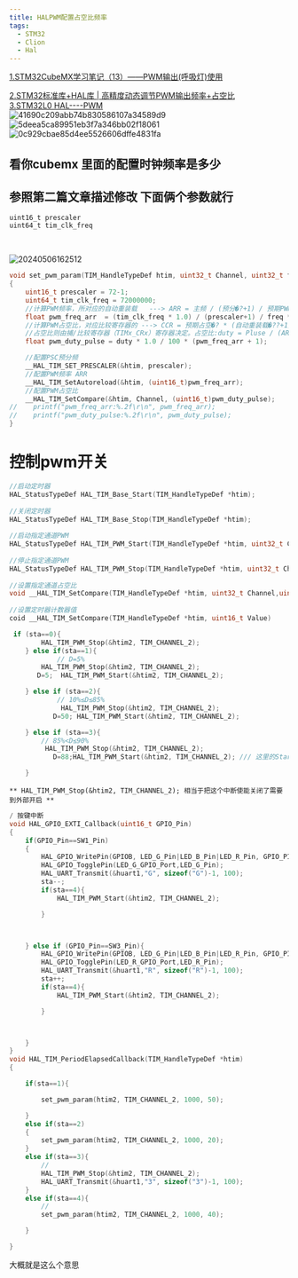 ```yaml
---
title: HALPWM配置占空比频率
tags:
  - STM32
  - Clion
  - Hal
---
```


[1.STM32CubeMX学习笔记（13）——PWM输出(呼吸灯)使用](https://leung-manwah.blog.csdn.net/article/details/113599959)<br/>


[2.STM32标准库+HAL库 | 高精度动态调节PWM输出频率+占空比](https://blog.csdn.net/weixin_49337111/article/details/135671353)<br/>
[3.STM32L0 HAL----PWM](https://blog.csdn.net/qq_20744959/article/details/126078426)<br/>
![41690c209abb74b830586107a34589d9](https://cdn.jsdelivr.net/gh/YangSongL1n/img_bed/41690c209abb74b830586107a34589d9.png#pic_center)
![5deea5ca89951eb3f7a346bb02f18061](https://cdn.jsdelivr.net/gh/YangSongL1n/img_bed/5deea5ca89951eb3f7a346bb02f18061.png#pic_center)
![0c929cbae85d4ee5526606dffe4831fa](https://cdn.jsdelivr.net/gh/YangSongL1n/img_bed/0c929cbae85d4ee5526606dffe4831fa.png#pic_center)
## 看你cubemx 里面的配置时钟频率是多少
## 参照第二篇文章描述修改 下面俩个参数就行
    uint16_t prescaler
    uint64_t tim_clk_freq 
<br />

![20240506162512](https://cdn.jsdelivr.net/gh/YangSongL1n/img_bed/20240506162512.png#pic_center)
```C
void set_pwm_param(TIM_HandleTypeDef htim, uint32_t Channel, uint32_t freq, uint16_t duty)
{
    uint16_t prescaler = 72-1;
    uint64_t tim_clk_freq = 72000000;
    //计算PWM频率，所对应的自动重装载   ---> ARR = 主频 / (预分�?+1) / 预期PWM频率(Hz) - 1
    float pwm_freq_arr  = (tim_clk_freq * 1.0) / (prescaler+1) / freq * 1.0 - 1;
    //计算PWM占空比，对应比较寄存器的 ---> CCR = 预期占空�? * (自动重装载�??+1)
    //占空比则由捕/比较寄存器（TIMx_CRx）寄存器决定。占空比:duty = Pluse / (ARR+1)
    float pwm_duty_pulse = duty * 1.0 / 100 * (pwm_freq_arr + 1);

    //配置PSC预分频
    __HAL_TIM_SET_PRESCALER(&htim, prescaler);
    //配置PWM频率 ARR
    __HAL_TIM_SetAutoreload(&htim, (uint16_t)pwm_freq_arr);
    //配置PWM占空比
    __HAL_TIM_SetCompare(&htim, Channel, (uint16_t)pwm_duty_pulse);
//    printf("pwm_freq_arr:%.2f\r\n", pwm_freq_arr);
//    printf("pwm_duty_pulse:%.2f\r\n", pwm_duty_pulse);
}
```
# 控制pwm开关 
```C
//启动定时器
HAL_StatusTypeDef HAL_TIM_Base_Start(TIM_HandleTypeDef *htim);
 
//关闭定时器
HAL_StatusTypeDef HAL_TIM_Base_Stop(TIM_HandleTypeDef *htim);
 
//启动指定通道PWM
HAL_StatusTypeDef HAL_TIM_PWM_Start(TIM_HandleTypeDef *htim, uint32_t Channel);
 
//停止指定通道PWM
HAL_StatusTypeDef HAL_TIM_PWM_Stop(TIM_HandleTypeDef *htim, uint32_t Channel);
 
//设置指定通道占空比
void __HAL_TIM_SetCompare(TIM_HandleTypeDef *htim, uint32_t Channel,uint16_t Value);
 
//设置定时器计数器值
coid __HAL_TIM_SetCompare(TIM_HandleTypeDef *htim, uint16_t Value)
```
```C
 if (sta==0){
        HAL_TIM_PWM_Stop(&htim2, TIM_CHANNEL_2);
    } else if(sta==1){
            // D=5%
        HAL_TIM_PWM_Stop(&htim2, TIM_CHANNEL_2);
       D=5;  HAL_TIM_PWM_Start(&htim2, TIM_CHANNEL_2);

    } else if (sta==2){
            // 10%≤D≤85%
             HAL_TIM_PWM_Stop(&htim2, TIM_CHANNEL_2);
           D=50; HAL_TIM_PWM_Start(&htim2, TIM_CHANNEL_2);

    } else if (sta==3){
        // 85%<D≤90%
         HAL_TIM_PWM_Stop(&htim2, TIM_CHANNEL_2);
           D=88;HAL_TIM_PWM_Start(&htim2, TIM_CHANNEL_2); /// 这里的Start 已经不起作用了

    }

```
    ** HAL_TIM_PWM_Stop(&htim2, TIM_CHANNEL_2); 相当于把这个中断使能关闭了需要到外部开启 **

```C
/ 按键中断
void HAL_GPIO_EXTI_Callback(uint16_t GPIO_Pin)
{
    if(GPIO_Pin==SW1_Pin)
    {
        HAL_GPIO_WritePin(GPIOB, LED_G_Pin|LED_B_Pin|LED_R_Pin, GPIO_PIN_SET);
        HAL_GPIO_TogglePin(LED_G_GPIO_Port,LED_G_Pin);
        HAL_UART_Transmit(&huart1,"G", sizeof("G")-1, 100);
        sta--;
        if(sta==4){
            HAL_TIM_PWM_Start(&htim2, TIM_CHANNEL_2);

        }



    } else if (GPIO_Pin==SW3_Pin){
        HAL_GPIO_WritePin(GPIOB, LED_G_Pin|LED_B_Pin|LED_R_Pin, GPIO_PIN_SET);
        HAL_GPIO_TogglePin(LED_R_GPIO_Port,LED_R_Pin);
        HAL_UART_Transmit(&huart1,"R", sizeof("R")-1, 100);
        sta++;
        if(sta==4){
            HAL_TIM_PWM_Start(&htim2, TIM_CHANNEL_2);

        }



    }
}
void HAL_TIM_PeriodElapsedCallback(TIM_HandleTypeDef *htim)
{

    if(sta==1){

        set_pwm_param(htim2, TIM_CHANNEL_2, 1000, 50);

    }
    else if(sta==2)
    {
        set_pwm_param(htim2, TIM_CHANNEL_2, 1000, 20);
    }
    else if(sta==3){
        //
        HAL_TIM_PWM_Stop(&htim2, TIM_CHANNEL_2);
        HAL_UART_Transmit(&huart1,"3", sizeof("3")-1, 100);
    }
    else if(sta==4){
        //
        set_pwm_param(htim2, TIM_CHANNEL_2, 1000, 40);

    }

}
```
大概就是这么个意思